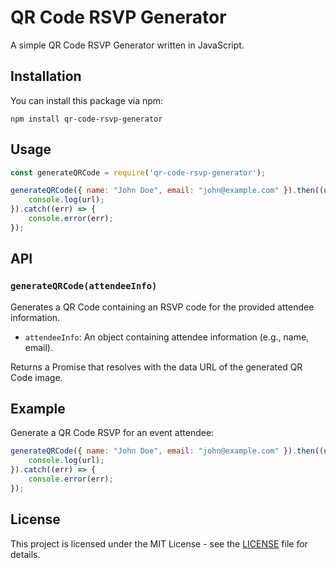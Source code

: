 # QR Code RSVP Generator

A simple QR Code RSVP Generator written in JavaScript.

## Installation

You can install this package via npm:

```
npm install qr-code-rsvp-generator
```

## Usage

```javascript
const generateQRCode = require('qr-code-rsvp-generator');

generateQRCode({ name: "John Doe", email: "john@example.com" }).then((url) => {
    console.log(url);
}).catch((err) => {
    console.error(err);
});
```

## API

### `generateQRCode(attendeeInfo)`

Generates a QR Code containing an RSVP code for the provided attendee information.

- `attendeeInfo`: An object containing attendee information (e.g., name, email).

Returns a Promise that resolves with the data URL of the generated QR Code image.

## Example

Generate a QR Code RSVP for an event attendee:

```javascript
generateQRCode({ name: "John Doe", email: "john@example.com" }).then((url) => {
    console.log(url);
}).catch((err) => {
    console.error(err);
});
```

## License

This project is licensed under the MIT License - see the [LICENSE](LICENSE) file for details.

